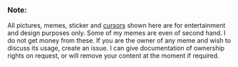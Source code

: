 ### Note:
All pictures, memes, sticker and [cursors](https://www.rw-designer.com/cursor-set/pixel-cur) shown here are for entertainment and design purposes only. Some of my memes are even of second hand. I do not get money from these. If you are the owner of any meme and wish to discuss its usage, create an issue. I can give documentation of ownership rights on request, or will remove your content at the moment if required.
